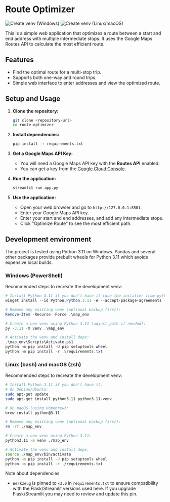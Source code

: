 # Route Optimizer

![Create venv (Windows)](https://github.com/George-Nyamao/Route-Optimizer/actions/workflows/create_venv_windows.yml/badge.svg)
![Create venv (Linux/macOS)](https://github.com/George-Nyamao/Route-Optimizer/actions/workflows/create_venv_unix.yml/badge.svg)

This is a simple web application that optimizes a route between a start and end address with multiple intermediate stops. It uses the Google Maps Routes API to calculate the most efficient route.

## Features

-   Find the optimal route for a multi-stop trip.
-   Supports both one-way and round trips.
-   Simple web interface to enter addresses and view the optimized route.

## Setup and Usage

1.  **Clone the repository:**
    ```bash
    git clone <repository-url>
    cd route-optimizer
    ```

2.  **Install dependencies:**
    ```bash
    pip install -r requirements.txt
    ```

3.  **Get a Google Maps API Key:**
    -   You will need a Google Maps API key with the **Routes API** enabled.
    -   You can get a key from the [Google Cloud Console](https://console.cloud.google.com/).

4.  **Run the application:**
    ```bash
    streamlit run app.py
    ```

5.  **Use the application:**
    -   Open your web browser and go to `http://127.0.0.1:8501`.
    -   Enter your Google Maps API key.
    -   Enter your start and end addresses, and add any intermediate stops.
    -   Click "Optimize Route" to see the most efficient path.

## Development environment

The project is tested using Python 3.11 on Windows. Pandas and several other packages provide prebuilt wheels for Python 3.11 which avoids expensive local builds.

### Windows (PowerShell)

Recommended steps to recreate the development venv:

```powershell
# Install Python 3.11 if you don't have it (use the installer from python.org or winget):
winget install --id Python.Python.3.11 -e --accept-package-agreements --accept-source-agreements

# Remove any existing venv (optional backup first):
Remove-Item -Recurse -Force .\map_env

# Create a new venv using Python 3.11 (adjust path if needed):
py -3.11 -m venv .\map_env

# Activate the venv and install deps:
.\map_env\Scripts\Activate.ps1
python -m pip install -U pip setuptools wheel
python -m pip install -r .\requirements.txt
```

### Linux (bash) and macOS (zsh)

Recommended steps to recreate the development venv:

```bash
# Install Python 3.11 if you don't have it.
# On Debian/Ubuntu:
sudo apt-get update
sudo apt-get install python3.11 python3.11-venv

# On macOS (using Homebrew):
brew install python@3.11

# Remove any existing venv (optional backup first):
rm -rf ./map_env

# Create a new venv using Python 3.11:
python3.11 -m venv ./map_env

# Activate the venv and install deps:
source ./map_env/bin/activate
python -m pip install -U pip setuptools wheel
python -m pip install -r ./requirements.txt
```

Note about dependencies
- `Werkzeug` is pinned to `<3.0` in `requirements.txt` to ensure compatibility with the Flask/Streamlit versions used here. If you upgrade Flask/Streamlit you may need to review and update this pin.
